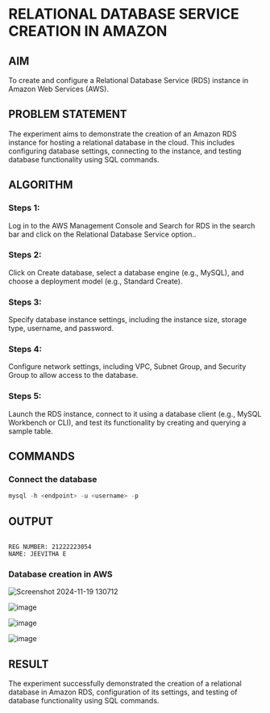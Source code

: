 # RELATIONAL DATABASE SERVICE CREATION IN AMAZON
 
## AIM
To create and configure a Relational Database Service (RDS) instance in Amazon Web Services (AWS).
       
## PROBLEM STATEMENT
The experiment aims to demonstrate the creation of an Amazon RDS instance for hosting a relational database in the cloud. This includes configuring database settings, connecting to the instance, and testing database functionality using SQL commands.

## ALGORITHM

 ### Steps 1:
 Log in to the AWS Management Console and Search for RDS in the search bar and click on the Relational Database Service option..
 
 ### Steps 2:
 Click on Create database, select a database engine (e.g., MySQL), and choose a deployment model (e.g., Standard Create).
 
 ### Steps 3:
 Specify database instance settings, including the instance size, storage type, username, and password.
 
 ### Steps 4:
 Configure network settings, including VPC, Subnet Group, and Security Group to allow access to the database.
 
 ### Steps 5:
 Launch the RDS instance, connect to it using a database client (e.g., MySQL Workbench or CLI), and test its functionality by creating and querying a sample table.

 
## COMMANDS
### Connect the database
```sql
mysql -h <endpoint> -u <username> -p
```

## OUTPUT

```

REG NUMBER: 21222223054
NAME: JEEVITHA E
```

### Database creation in AWS

![Screenshot 2024-11-19 130712](https://github.com/user-attachments/assets/d2f81c90-7676-4998-b4e8-13a027baadfd)

![image](https://github.com/user-attachments/assets/e194c2b3-5597-4b65-b9fd-2acfd721c037)


![image](https://github.com/user-attachments/assets/bb353fae-7e29-4b8e-a5af-db76bc6f71bb)

![image](https://github.com/user-attachments/assets/8739950e-4b20-4175-adfc-a6d5104e80a5)

 
## RESULT
The experiment successfully demonstrated the creation of a relational database in Amazon RDS, configuration of its settings, and testing of database functionality using SQL commands.
 

  


